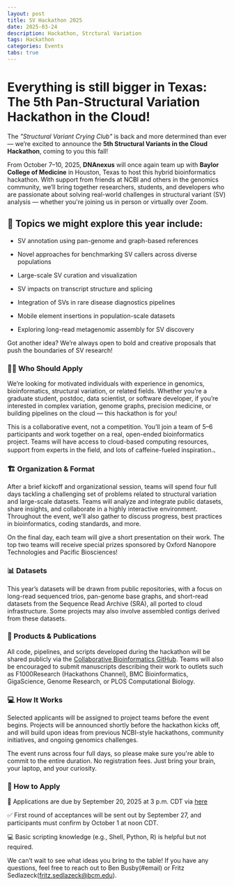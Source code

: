```yaml
---
layout: post
title: SV Hackathon 2025
date: 2025-03-24
description: Hackathon, Strctural Variation
tags: Hackathon
categories: Events
tabs: true
---
```



# Everything is still bigger in Texas: The 5th Pan-Structural Variation Hackathon in the Cloud!

The *"Structural Variant Crying Club"* is back and more determined than ever — we’re excited to announce the **5th Structural Variants in the Cloud Hackathon**, coming to you this fall!

From October 7–10, 2025, **DNAnexus** will once again team up with **Baylor College of Medicine** in Houston, Texas to host this hybrid bioinformatics hackathon. With support from friends at NCBI and others in the genomics community, we’ll bring together researchers, students, and developers who are passionate about solving real-world challenges in structural variant (SV) analysis — whether you're joining us in person or virtually over Zoom.

## 🧬 Topics we might explore this year include:

* SV annotation using pan-genome and graph-based references

* Novel approaches for benchmarking SV callers across diverse populations

* Large-scale SV curation and visualization

* SV impacts on transcript structure and splicing

* Integration of SVs in rare disease diagnostics pipelines

* Mobile element insertions in population-scale datasets

* Exploring long-read metagenomic assembly for SV discovery

Got another idea? We’re always open to bold and creative proposals that push the boundaries of SV research!

### 🧑‍🎓 Who Should Apply

We’re looking for motivated individuals with experience in genomics, bioinformatics, structural variation, or related fields. Whether you’re a graduate student, postdoc, data scientist, or software developer, if you’re interested in complex variation, genome graphs, precision medicine, or building pipelines on the cloud — this hackathon is for you!

This is a collaborative event, not a competition. You’ll join a team of 5–6 participants and work together on a real, open-ended bioinformatics project. Teams will have access to cloud-based computing resources, support from experts in the field, and lots of caffeine-fueled inspiration.、


### 🏗️ Organization & Format
After a brief kickoff and organizational session, teams will spend four full days tackling a challenging set of problems related to structural variation and large-scale datasets. Teams will analyze and integrate public datasets, share insights, and collaborate in a highly interactive environment. Throughout the event, we’ll also gather to discuss progress, best practices in bioinformatics, coding standards, and more.

On the final day, each team will give a short presentation on their work. The top two teams will receive special prizes sponsored by Oxford Nanopore Technologies and Pacific Biosciences!


### 📊 Datasets
This year’s datasets will be drawn from public repositories, with a focus on long-read sequenced trios, pan-genome base graphs, and short-read datasets from the Sequence Read Archive (SRA), all ported to cloud infrastructure. Some projects may also involve assembled contigs derived from these datasets.


### 🧰 Products & Publications
All code, pipelines, and scripts developed during the hackathon will be shared publicly via the [Collaborative Bioinformatics GitHub](https://github.com/collaborativebioinformatics). Teams will also be encouraged to submit manuscripts describing their work to outlets such as F1000Research (Hackathons Channel), BMC Bioinformatics, GigaScience, Genome Research, or PLOS Computational Biology.


### 💻 How It Works

Selected applicants will be assigned to project teams before the event begins. Projects will be announced shortly before the hackathon kicks off, and will build upon ideas from previous NCBI-style hackathons, community initiatives, and ongoing genomics challenges.

The event runs across four full days, so please make sure you're able to commit to the entire duration. No registration fees. Just bring your brain, your laptop, and your curiosity.

### 🫵 How to Apply

📝 Applications are due by September 20, 2025 at 3 p.m. CDT via [here]()

✅ First round of acceptances will be sent out by September 27, and participants must confirm by October 1 at noon CDT.

💻 Basic scripting knowledge (e.g., Shell, Python, R) is helpful but not required.

We can’t wait to see what ideas you bring to the table! If you have any questions, feel free to reach out to Ben Busby(#email) or Fritz Sedlazeck(fritz.sedlazeck@bcm.edu).

